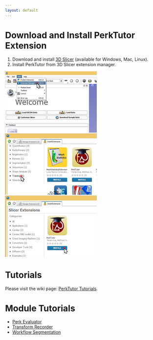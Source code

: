 ```yaml
---
layout: default
---
```

# Download and Install PerkTutor Extension

1. Download and install [3D Slicer](http://download.slicer.org) (available for Windows, Mac, Linux).
1. Install PerkTutor from 3D Slicer extension manager.

![Slicer View Menu](images/SlicerViewMenu.png)
![Slicer Training Category](images/SlicerTrainingCategory.png)
![Slicer Install PerkTutor](images/SlicerPerkTutorInstall.png)

# Tutorials

Please visit the wiki page: [PerkTutor Tutorials](https://github.com/PerkTutor/PerkTutor/wiki/PerkTutor-Tutorials).

# Module Tutorials

* [Perk Evaluator](https://github.com/PerkTutor/PerkEvaluator/wiki/Tutorials)
* [Transform Recorder](https://github.com/PerkTutor/TransformRecorder/wiki/Tutorials)
* [Workflow Segmentation](https://github.com/PerkTutor/WorkflowSegmentation/wiki/Tutorials)